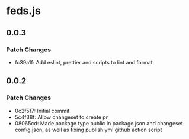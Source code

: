 # feds.js

## 0.0.3

### Patch Changes

- fc39a1f: Add eslint, prettier and scripts to lint and format

## 0.0.2

### Patch Changes

- 0c2f5f7: Initial commit
- 5c4f38f: Allow changeset to create pr
- 08065cd: Made package type public in package.json and changeset config.json, as well as fixing publish.yml github action script
